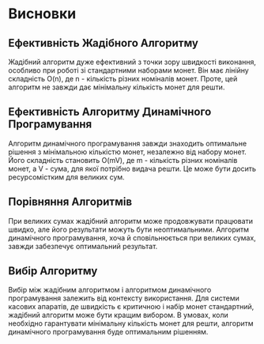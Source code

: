 # Висновки

## Ефективність Жадібного Алгоритму
Жадібний алгоритм дуже ефективний з точки зору швидкості виконання, особливо при роботі зі стандартними наборами монет. Він має лінійну складність O(n), де n - кількість різних номіналів монет. Проте, цей алгоритм не завжди дає мінімальну кількість монет для решти.

## Ефективність Алгоритму Динамічного Програмування
Алгоритм динамічного програмування завжди знаходить оптимальне рішення з мінімальною кількістю монет, незалежно від набору монет. Його складність становить O(mV), де m - кількість різних номіналів монет, а V - сума, для якої потрібно видача решти. Це може бути досить ресурсомістким для великих сум.

## Порівняння Алгоритмів
При великих сумах жадібний алгоритм може продовжувати працювати швидко, але його результати можуть бути неоптимальними. Алгоритм динамічного програмування, хоча й сповільнюється при великих сумах, завжди забезпечує оптимальний результат.

## Вибір Алгоритму
Вибір між жадібним алгоритмом і алгоритмом динамічного програмування залежить від контексту використання. Для системи касових апаратів, де швидкість є критичною і набір монет стандартний, жадібний алгоритм може бути кращим вибором. В умовах, коли необхідно гарантувати мінімальну кількість монет для решти, алгоритм динамічного програмування буде оптимальним рішенням.
